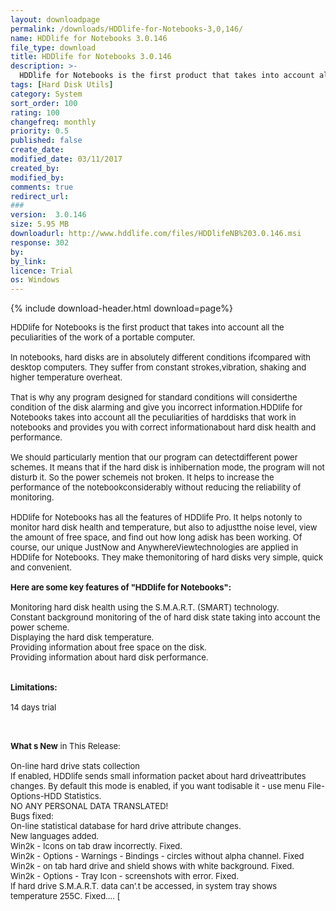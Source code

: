 ```yaml
---
layout: downloadpage
permalink: /downloads/HDDlife-for-Notebooks-3,0,146/
name: HDDlife for Notebooks 3.0.146
file_type: download
title: HDDlife for Notebooks 3.0.146
description: >-
  HDDlife for Notebooks is the first product that takes into account all the peculiarities of the work of a portable computer
tags: [Hard Disk Utils]
category: System
sort_order: 100
rating: 100
changefreq: monthly
priority: 0.5
published: false
create_date:
modified_date: 03/11/2017
created_by:
modified_by:
comments: true
redirect_url:
###
version:  3.0.146
size: 5.95 MB
downloadurl: http://www.hddlife.com/files/HDDlifeNB%203.0.146.msi
response: 302
by:
by_link:
licence: Trial
os: Windows
---
```


{% include download-header.html download=page%}

<p style="fix-download-text !important">
<p><font size="2"><p>HDDlife for Notebooks is the first product that takes into account all the peculiarities of the work of a portable computer.<br />
<br />
In notebooks, hard disks are in absolutely different conditions ifcompared with desktop computers. They suffer from constant strokes,vibration, shaking and higher temperature overheat.<br />
<br />
That is why any program designed for standard conditions will considerthe condition of the disk alarming and give you incorrect information.HDDlife for Notebooks takes into account all the peculiarities of harddisks that work in notebooks and provides you with correct informationabout hard disk health and performance.<br />
<br />
We should particularly mention that our program can detectdifferent power schemes. It means that if the hard disk is inhibernation mode, the program will not disturb it. So the power schemeis not broken. It helps to increase the performance of the notebookconsiderably without reducing the reliability of monitoring.<br />
<br />
HDDlife for Notebooks has all the features of HDDlife Pro. It helps notonly to monitor hard disk health and temperature, but also to adjustthe noise level, view the amount of free space, and find out how long adisk has been working. Of course, our unique JustNow and AnywhereViewtechnologies are applied in HDDlife for Notebooks. They make themonitoring of hard disks very simple, quick and convenient. <br />
<br />
<span><strong>Here are some key features of "HDDlife for Notebooks":</strong></span><br />
<br />
Monitoring hard disk health using the S.M.A.R.T. (SMART) technology. <br />
Constant background monitoring of the of hard disk state taking into account the power scheme. <br />
Displaying the hard disk temperature. <br />
Providing information about free space on the disk. <br />
Providing information about hard disk performance. <br />
<br />
<br />
<span><strong>Limitations:</strong></span><br />
<br />
14 days trial<br />
</p>
<div class="celltext_big"><br />
<br />
<strong>What s New</strong> in This Release:<br />
<br />
On-line hard drive stats collection<br />
If enabled, HDDlife sends small information packet about hard driveattributes changes. By default this mode is enabled, if you want todisable it - use menu File-Options-HDD Statistics.<br />
NO ANY PERSONAL DATA TRANSLATED!<br />
Bugs fixed:<br />
On-line statistical database for hard drive attribute changes.<br />
New languages added.<br />
Win2k - Icons on tab draw incorrectly. Fixed.<br />
Win2k - Options - Warnings - Bindings - circles without alpha channel. Fixed<br />
Win2k - on tab hard drive and shield shows with white background. Fixed.<br />
Win2k - Options - Tray Icon - screenshots with error. Fixed.<br />
If hard drive S.M.A.R.T. data can’.t be accessed, in system tray shows temperature 255C. Fixed.... [ </div></p></p>
